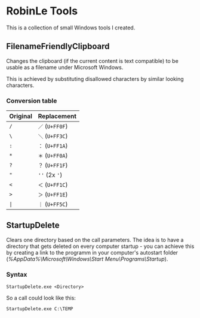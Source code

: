 ﻿# RobinLe Tools
This is a collection of small Windows tools I created.



## FilenameFriendlyClipboard
Changes the clipboard (if the current content is text compatible) to be usable as a filename under Microsoft Windows.

This is achieved by substituting disallowed characters by similar looking characters.

### Conversion table
| Original            | Replacement              |
|---------------------|--------------------------|
| ```/```             |  ```／``` (```U+FF0F```) |
| ```\```             |  ```＼``` (```U+FF3C```) |
| ```:```             |  ```：``` (```U+FF1A```) |
| ```*```             |  ```＊``` (```U+FF0A```) |
| ```?```             |  ```？``` (```U+FF1F```) |
| ```"```             |  ```''``` (2x ```'```)   |
| ```<```             |  ```＜``` (```U+FF1C```) |
| ```>```             |  ```＞``` (```U+FF1E```) |
| <code>&#124;</code> |  ```｜``` (```U+FF5C```) |


## StartupDelete
Clears one directory based on the call parameters.
The idea is to have a directory that gets deleted on every computer startup - you can achieve this by creating a link to the programm in your computer's autostart folder (*%AppData%\Microsoft\Windows\Start Menu\Programs\Startup*).

### Syntax
```
StartupDelete.exe <Directory>
```
So a call could look like this:
```
StartupDelete.exe C:\TEMP
```
